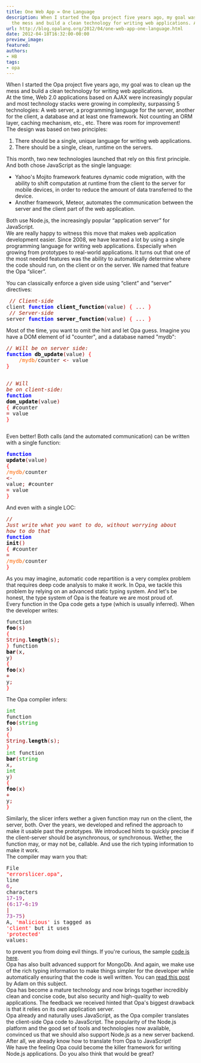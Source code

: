 ```yaml
---
title: One Web App = One Language
description: When I started the Opa project five years ago, my goal was to clean up
  the mess and build a clean technology for writing web applications. A...
url: http://blog.opalang.org/2012/04/one-web-app-one-language.html
date: 2012-04-18T16:32:00-00:00
preview_image:
featured:
authors:
- HB
tags:
- opa
---
```


<div class="sectionbody"><div class="paragraph">When I started the Opa project five years ago, my goal was to clean up the mess and build a clean technology for writing web applications.</div><div class="paragraph">At the time, Web 2.0 applications based on AJAX were increasingly popular and most technology stacks were growing in complexity, surpassing 5 technologies: A web server, a programming language for the server, another for the client, a database and at least one framework. Not counting an ORM layer, caching mechanism, etc., etc. There was room for improvement!</div><div class="paragraph">The design was based on two principles:</div><div class="olist arabic"><ol class="arabic"><li>There should be a single, unique language for writing web applications.</li>
<li>There should be a single, clean, runtime on the servers.</li>
</ol></div><div class="paragraph">This month, two new technologies launched that rely on this first principle. And both chose JavaScript as the single language:</div><div class="ulist"><ul><li>Yahoo's Mojito framework features dynamic code migration, with the ability to shift computation at runtime from the client to the server for mobile devices, in order to reduce the amount of data transferred to the device.</li>
<li>Another framework, Meteor, automates the communication between the server and the client part of the web application.</li>
</ul></div><div class="paragraph">Both use Node.js, the increasingly popular &ldquo;application server&rdquo; for JavaScript.</div><div class="paragraph">We are really happy to witness this move that makes web application development easier. Since 2008, we have learned a lot by using a single programming language for writing web applications. Especially when growing from prototypes to real-world applications. It turns out that one of the most needed features was the ability to automatically determine where the code should run, on the client or on the server. We named that feature the Opa &ldquo;slicer&rdquo;.</div><div class="paragraph"><p>You can classically enforce a given side using &ldquo;client&rdquo; and &ldquo;server&rdquo; directives:</p></div><div class="listingblock"><div class="content"><pre><tt> <span style="font-style: italic"><span style="color: #9A1900">// Client-side</span></span>
client <span style="font-weight: bold"><span style="color: #0000FF">function</span></span> <span style="font-weight: bold"><span style="color: #000000">client_function</span></span><span style="color: #990000">(</span>value<span style="color: #990000">)</span> <span style="color: #FF0000">{</span> <span style="color: #990000">...</span> <span style="color: #FF0000">}</span>
 <span style="font-style: italic"><span style="color: #9A1900">// Server-side</span></span>
server <span style="font-weight: bold"><span style="color: #0000FF">function</span></span> <span style="font-weight: bold"><span style="color: #000000">server_function</span></span><span style="color: #990000">(</span>value<span style="color: #990000">)</span> <span style="color: #FF0000">{</span> <span style="color: #990000">...</span> <span style="color: #FF0000">}</span></tt></pre></div></div><div class="paragraph"><p>Most of the time, you want to omit the hint and let Opa guess. Imagine you have a DOM element of id &quot;counter&quot;, and a database named &quot;mydb&quot;:</p></div><div class="listingblock"><div class="content"><pre><tt><span style="font-style: italic"><span style="color: #9A1900">// Will be on server side:</span></span>
<span style="font-weight: bold"><span style="color: #0000FF">function</span></span> <span style="font-weight: bold"><span style="color: #000000">db_update</span></span><span style="color: #990000">(</span>value<span style="color: #990000">)</span> <span style="color: #FF0000">{</span>
    <span style="color: #FF6600">/mydb/</span>counter <span style="color: #990000">&lt;-</span> value
<span style="color: #FF0000">}</span>

<span style="font-style: italic"><span style="color: #9A1900">// Will be on client-side:</span></span>
<span style="font-weight: bold"><span style="color: #0000FF">function</span></span> <span style="font-weight: bold"><span style="color: #000000">dom_update</span></span><span style="color: #990000">(</span>value<span style="color: #990000">)</span> <span style="color: #FF0000">{</span>
    #counter <span style="color: #990000">=</span> value
<span style="color: #FF0000">}</span></tt></pre></div></div><div class="paragraph"><p>Even better! Both calls (and the automated communication) can be written with a single function:</p></div><div class="listingblock"><div class="content"><pre><tt><span style="font-weight: bold"><span style="color: #0000FF">function</span></span> <span style="font-weight: bold"><span style="color: #000000">update</span></span><span style="color: #990000">(</span>value<span style="color: #990000">)</span> <span style="color: #FF0000">{</span>
    <span style="color: #FF6600">/mydb/</span>counter <span style="color: #990000">&lt;-</span> value<span style="color: #990000">;</span>
    #counter <span style="color: #990000">=</span> value
<span style="color: #FF0000">}</span></tt></pre></div></div><div class="paragraph"><p>And even with a single LOC:</p></div><div class="listingblock"><div class="content"><pre><tt><span style="font-style: italic"><span style="color: #9A1900">// Just write _what_ you want to do, without worrying about _how_ to do that</span></span>
<span style="font-weight: bold"><span style="color: #0000FF">function</span></span> <span style="font-weight: bold"><span style="color: #000000">init</span></span><span style="color: #990000">()</span> <span style="color: #FF0000">{</span>
    #counter <span style="color: #990000">=</span> <span style="color: #FF6600">/mydb/</span>counter
<span style="color: #FF0000">}</span></tt></pre></div></div><div class="paragraph">As you may imagine, automatic code repartition is a very complex problem that requires deep code analysis to make it work. In Opa, we tackle this problem by relying on an advanced static typing system. And let's be honest, the type system of Opa is the feature we are most proud of.</div><div class="paragraph">Every function in the Opa code gets a type (which is usually inferred). When the developer writes:</div><div class="listingblock"><div class="content"><pre><tt>function <span style="font-weight: bold;"><span style="color: black;">foo</span></span><span style="color: #990000;">(</span>s<span style="color: #990000;">)</span> <span style="color: red;">{</span>
   <span style="color: #990000;">String.</span><span style="font-weight: bold;"><span style="color: black;">length</span></span><span style="color: #990000;">(</span>s<span style="color: #990000;">);</span>
<span style="color: red;">}</span>
function <span style="font-weight: bold;"><span style="color: black;">bar</span></span><span style="color: #990000;">(</span>x<span style="color: #990000;">,</span> y<span style="color: #990000;">)</span> <span style="color: red;">{</span>
   <span style="font-weight: bold;"><span style="color: black;">foo</span></span><span style="color: #990000;">(</span>x<span style="color: #990000;">)</span> <span style="color: #990000;">+</span> y<span style="color: #990000;">;</span>
<span style="color: red;">}</span></tt></pre></div></div><div class="paragraph">The Opa compiler infers:</div><div class="listingblock"><div class="content"><pre><tt><span style="color: #009900;">int</span> function <span style="font-weight: bold;"><span style="color: black;">foo</span></span><span style="color: #990000;">(</span><span style="color: #009900;">string</span> s<span style="color: #990000;">)</span> <span style="color: red;">{</span>
   <span style="color: #990000;">String.</span><span style="font-weight: bold;"><span style="color: black;">length</span></span><span style="color: #990000;">(</span>s<span style="color: #990000;">);</span>
<span style="color: red;">}</span>
<span style="color: #009900;">int</span> function <span style="font-weight: bold;"><span style="color: black;">bar</span></span><span style="color: #990000;">(</span><span style="color: #009900;">string</span> x<span style="color: #990000;">,</span> <span style="color: #009900;">int</span> y<span style="color: #990000;">)</span> <span style="color: red;">{</span>
   <span style="font-weight: bold;"><span style="color: black;">foo</span></span><span style="color: #990000;">(</span>x<span style="color: #990000;">)</span> <span style="color: #990000;">+</span> y<span style="color: #990000;">;</span>
<span style="color: red;">}</span></tt></pre></div></div><div class="paragraph">Similarly, the slicer infers wether a given function may run on the client, the server, both. Over the years, we developed and refined the approach to make it usable past the prototypes. We introduced hints to quickly precise if the client-server should be asynchronous, or synchronous. Wether, the function may, or may not be, callable. And use the rich typing information to make it work.</div><div class="paragraph">The compiler may warn you that:</div><div class="listingblock"><div class="content"><pre><tt>File <span style="color: red;">&quot;errorslicer.opa&quot;</span><span style="color: #990000;">,</span> line <span style="color: #993399;">6</span><span style="color: #990000;">,</span> characters <span style="color: #993399;">17</span>-<span style="color: #993399;">19</span><span style="color: #990000;">,</span> <span style="color: #990000;">(</span><span style="color: #993399;">6</span><span style="color: #990000;">:</span><span style="color: #993399;">17</span>-<span style="color: #993399;">6</span><span style="color: #990000;">:</span><span style="color: #993399;">19</span> <span style="color: #990000;">|</span> <span style="color: #993399;">73</span>-<span style="color: #993399;">75</span><span style="color: #990000;">)</span>
A&sbquo; <span style="color: red;">'malicious'</span> is tagged as <span style="color: red;">'client'</span> but it uses <span style="color: red;">'protected'</span> values<span style="color: #990000;">:</span></tt></pre></div></div><div class="paragraph">to prevent you from doing evil things. If you're curious, the sample <a href="http://pastebin.com/LkJLwfqV">code is here</a>.</div><div class="paragraph">Opa has also built advanced support for MongoDb. And again, we make use of the rich typing information to make things simpler for the developer while automatically ensuring that the code is well written. You can <a href="http://blog.opalang.org/2012/03/programming-tools-ux-experience-how-we.html">read this post</a> by Adam on this subject.</div><div class="paragraph">Opa has become a mature technology and now brings together incredibly clean and concise code, but also security and high-quality to web applications. The feedback we received hinted that Opa's biggest drawback is that it relies on its own application server.</div><div class="paragraph">Opa already and naturally uses JavaScript, as the Opa compiler translates the client-side Opa code to JavaScript. The popularity of the Node.js platform and the good set of tools and technologies now available, convinced us that we should also support Node.js as a new server backend. After all, we already know how to translate from Opa to JavaScript!</div><div class="paragraph">We have the feeling Opa could become the killer framework for writing Node.js applications. Do you also think that would be great?</div></div>
